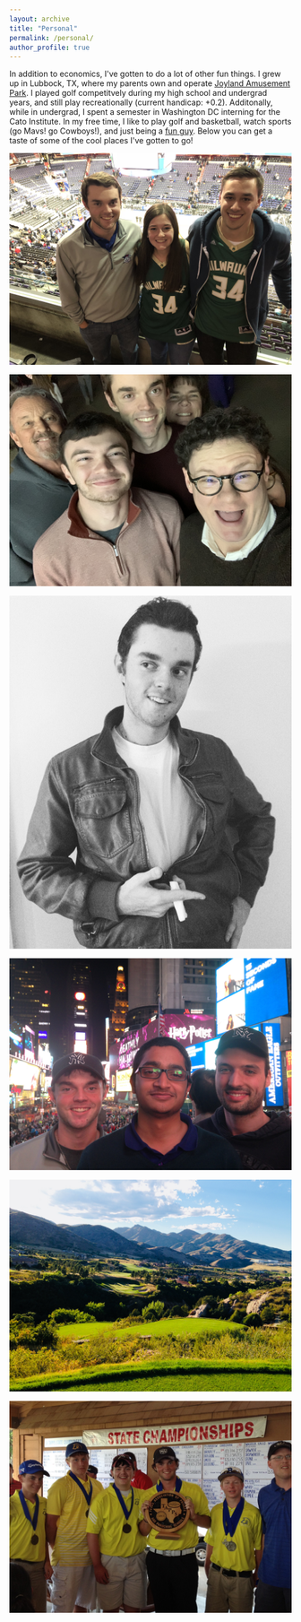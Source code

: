 ```yaml
---
layout: archive
title: "Personal"
permalink: /personal/
author_profile: true
---
```


In addition to economics, I've gotten to do a lot of other fun things. I grew up in Lubbock, TX, where my parents own and operate [Joyland Amusement Park](https://joylandpark.com/). I played golf competitvely during my high school and undergrad years, and still play recreationally (current handicap: +0.2). Additonally, while in undergrad, I spent a semester in Washington DC interning for the Cato Institute. In my free time, I like to play golf and basketball, watch sports (go Mavs! go Cowboys!), and just being a [fun guy](https://www.youtube.com/watch?v=zIwh0njInPk&ab_channel=Ball). Below you can get a taste of some of the cool places I've gotten to go!

![](images/personal/giannis.JPG)

![](images/personal/fam.JPG)

![](images/personal/jd.JPG)

![](images/personal/nyc.JPG)

![](images/personal/golfco.JPG)

![](images/personal/hs.JPG)
